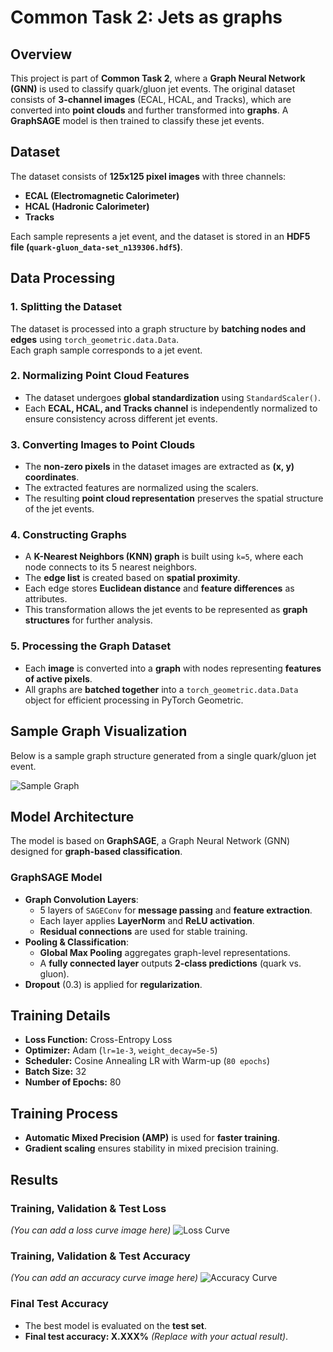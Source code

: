 # Common Task 2: Jets as graphs

## Overview
This project is part of **Common Task 2**, where a **Graph Neural Network (GNN)** is used to classify quark/gluon jet events. The original dataset consists of **3-channel images** (ECAL, HCAL, and Tracks), which are converted into **point clouds** and further transformed into **graphs**. A **GraphSAGE** model is then trained to classify these jet events.

## Dataset
The dataset consists of **125x125 pixel images** with three channels:
- **ECAL (Electromagnetic Calorimeter)**
- **HCAL (Hadronic Calorimeter)**
- **Tracks**

Each sample represents a jet event, and the dataset is stored in an **HDF5 file (`quark-gluon_data-set_n139306.hdf5`)**.

## Data Processing

### **1. Splitting the Dataset**
The dataset is processed into a graph structure by **batching nodes and edges** using `torch_geometric.data.Data`.  
Each graph sample corresponds to a jet event.

### **2. Normalizing Point Cloud Features**
- The dataset undergoes **global standardization** using `StandardScaler()`.
- Each **ECAL, HCAL, and Tracks channel** is independently normalized to ensure consistency across different jet events.

### **3. Converting Images to Point Clouds**
- The **non-zero pixels** in the dataset images are extracted as **(x, y) coordinates**.
- The extracted features are normalized using the scalers.
- The resulting **point cloud representation** preserves the spatial structure of the jet events.

### **4. Constructing Graphs**
- A **K-Nearest Neighbors (KNN) graph** is built using `k=5`, where each node connects to its 5 nearest neighbors.
- The **edge list** is created based on **spatial proximity**.
- Each edge stores **Euclidean distance** and **feature differences** as attributes.
- This transformation allows the jet events to be represented as **graph structures** for further analysis.

### **5. Processing the Graph Dataset**
- Each **image** is converted into a **graph** with nodes representing **features of active pixels**.
- All graphs are **batched together** into a `torch_geometric.data.Data` object for efficient processing in PyTorch Geometric.

## **Sample Graph Visualization**
Below is a sample graph structure generated from a single quark/gluon jet event.

![Sample Graph](path_to_sample_graph.png)

## Model Architecture

The model is based on **GraphSAGE**, a Graph Neural Network (GNN) designed for **graph-based classification**.

### **GraphSAGE Model**
- **Graph Convolution Layers**:
  - 5 layers of `SAGEConv` for **message passing** and **feature extraction**.
  - Each layer applies **LayerNorm** and **ReLU activation**.
  - **Residual connections** are used for stable training.
- **Pooling & Classification**:
  - **Global Max Pooling** aggregates graph-level representations.
  - A **fully connected layer** outputs **2-class predictions** (quark vs. gluon).
- **Dropout** (0.3) is applied for **regularization**.

## Training Details

- **Loss Function:** Cross-Entropy Loss  
- **Optimizer:** Adam (`lr=1e-3`, `weight_decay=5e-5`)  
- **Scheduler:** Cosine Annealing LR with Warm-up (`80 epochs`)  
- **Batch Size:** 32  
- **Number of Epochs:** 80  

## Training Process
- **Automatic Mixed Precision (AMP)** is used for **faster training**.
- **Gradient scaling** ensures stability in mixed precision training.

## Results

### **Training, Validation & Test Loss**
*(You can add a loss curve image here)*
![Loss Curve](path_to_your_loss_curve.png)

### **Training, Validation & Test Accuracy**
*(You can add an accuracy curve image here)*
![Accuracy Curve](path_to_your_accuracy_curve.png)

### **Final Test Accuracy**
- The best model is evaluated on the **test set**.
- **Final test accuracy: X.XXX%** *(Replace with your actual result)*.

